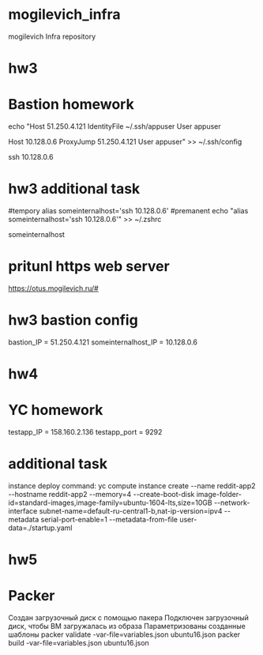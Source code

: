 # mogilevich_infra
mogilevich Infra repository

# hw3
# Bastion homework
echo "Host 51.250.4.121
 IdentityFile ~/.ssh/appuser
 User appuser

Host 10.128.0.6
 ProxyJump 51.250.4.121
 User appuser" >> ~/.ssh/config

ssh 10.128.0.6

# hw3 additional task
#tempory
alias someinternalhost='ssh 10.128.0.6'
#premanent
echo "alias someinternalhost='ssh 10.128.0.6'" >> ~/.zshrc

someinternalhost

# pritunl https web server
https://otus.mogilevich.ru/#

# hw3 bastion config
bastion_IP = 51.250.4.121
someinternalhost_IP = 10.128.0.6


# hw4
# YC homework
testapp_IP = 158.160.2.136
testapp_port = 9292

# additional task
instance deploy command:
 yc compute instance create --name reddit-app2 --hostname reddit-app2 --memory=4 --create-boot-disk image-folder-id=standard-images,image-family=ubuntu-1604-lts,size=10GB --network-interface subnet-name=default-ru-central1-b,nat-ip-version=ipv4 --metadata serial-port-enable=1 --metadata-from-file user-data=./startup.yaml

# hw5
# Packer
Создан загрузочный диск с помощью пакера
Подключен загрузочный диск, чтобы ВМ загружалась из образа
Параметризованы созданные шаблоны
packer validate -var-file=variables.json ubuntu16.json
packer build -var-file=variables.json ubuntu16.json
